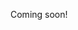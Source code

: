 <!--

https://www.gwern.net/
https://www.gwern.net/The-Melancholy-of-Kyon
https://www.gwern.net/Links
https://www.gwern.net/About
https://www.gwern.net/Bitcoin-is-Worse-is-Better
https://www.gwern.net/
https://www.gwern.net/The-Melancholy-of-Kyon
https://www.gwern.net/Links
https://www.gwern.net/About
https://www.gwern.net/Bitcoin-is-Worse-is-Better
https://www.gwern.net/Danbooru2018
https://www.gwern.net/Complement
https://www.gwern.net/Morning-writing
https://www.gwern.net/Turing-complete

https://hn.algolia.com/?query=www.gwern.net&sort=byPopularity&prefix&page=0&dateRange=all&type=story
https://www.reddit.com/search?q=gwern.net&sort=top
https://news.ycombinator.com/item?id=5653874
https://www.gwern.net/About#popularity
https://www.gwern.net/Links#personal
https://www.reddit.com/r/privatestudyrooms/comments/967j17/gwern_branwen/
https://www.forbes.com/sites/sarahjeong/2015/03/31/reddit-gets-subpoenaed-over-darknet-subreddit/#fbf402d128a9

-->


Coming soon!
